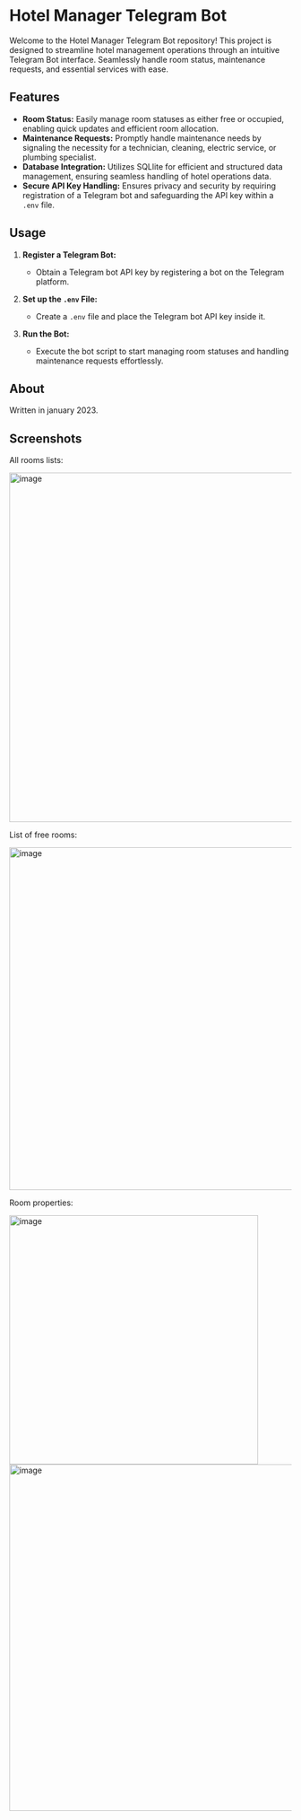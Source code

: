 # Hotel Manager Telegram Bot

Welcome to the Hotel Manager Telegram Bot repository! This project is designed to streamline hotel management operations through an intuitive Telegram Bot interface. Seamlessly handle room status, maintenance requests, and essential services with ease.

## Features

- **Room Status:** Easily manage room statuses as either free or occupied, enabling quick updates and efficient room allocation.
- **Maintenance Requests:** Promptly handle maintenance needs by signaling the necessity for a technician, cleaning, electric service, or plumbing specialist.
- **Database Integration:** Utilizes SQLlite for efficient and structured data management, ensuring seamless handling of hotel operations data.
- **Secure API Key Handling:** Ensures privacy and security by requiring registration of a Telegram bot and safeguarding the API key within a `.env` file.

## Usage

1. **Register a Telegram Bot:**
   - Obtain a Telegram bot API key by registering a bot on the Telegram platform.

2. **Set up the `.env` File:**
   - Create a `.env` file and place the Telegram bot API key inside it.

3. **Run the Bot:**
   - Execute the bot script to start managing room statuses and handling maintenance requests effortlessly.

## About
Written in january 2023.



## Screenshots

All rooms lists:

<img width="623" alt="image" src="https://github.com/TDHster/hotelmanager/assets/43290128/03400a47-e7e3-41d2-b627-0b7fe7a23562">

List of free rooms:

<img width="611" alt="image" src="https://github.com/TDHster/hotelmanager/assets/43290128/d386bc30-a474-4928-b71c-b87e22431021">


Room properties:

<img width="444" alt="image" src="https://github.com/TDHster/hotelmanager/assets/43290128/5d6e3706-774c-4d22-893c-e91e3924a240">

<img width="618" alt="image" src="https://github.com/TDHster/hotelmanager/assets/43290128/cea521e8-25d8-48a3-97be-d74f21842e47">
